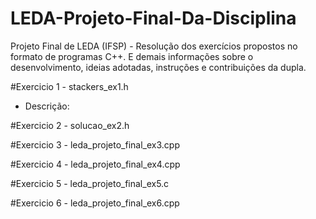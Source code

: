 # LEDA-Projeto-Final-Da-Disciplina
Projeto Final de LEDA (IFSP) - Resolução dos exercícios propostos no formato de programas C++. E demais informações sobre o desenvolvimento, ideias adotadas, instruções e contribuições da dupla.

#Exercicio 1 - stackers_ex1.h
- Descrição: 

#Exercicio 2 - solucao_ex2.h

#Exercicio 3 - leda_projeto_final_ex3.cpp

#Exercicio 4 - leda_projeto_final_ex4.cpp

#Exercicio 5 - leda_projeto_final_ex5.c

#Exercicio 6 - leda_projeto_final_ex6.cpp
